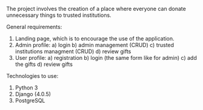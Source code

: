 The project involves the creation of a place
where everyone can donate unnecessary things 
to trusted institutions.

General requirements:
1. Landing page, which is to encourage the use of the application.
2. Admin profile:
    a) login
    b) admin management (CRUD)
    c) trusted institutions managment (CRUD)
    d) review gifts
3. User profile:
    a) registration
    b) login (the same form like for admin)
    c) add the gifts
    d) review gifts

Technologies to use:
1. Python 3
2. Django (4.0.5)
3. PostgreSQL
